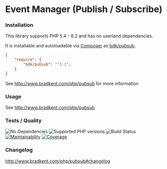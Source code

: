 Event Manager (Publish / Subscribe)
===============

### Installation
This library supports PHP 5.4 - 8.2 and has no userland dependencies.

It is installable and autoloadable via [Composer](https://getcomposer.org/) as [bdk/pubsub](https://packagist.org/packages/bdk/pubsub).

```json
{
    "require": {
        "bdk/pubsub": "^3.1",
    }
}
```

See http://www.bradkent.com/php/pubsub for more information

### Usage

See http://www.bradkent.com/php/pubsub

### Tests / Quality
![No Dependencies](https://img.shields.io/badge/dependencies-none-333333.svg)
![Supported PHP versions](https://img.shields.io/static/v1?label=PHP&message=5.4%20-%208.2&color=blue)
![Build Status](https://img.shields.io/github/actions/workflow/status/bkdotcom/PubSub/phpunit.yml.svg?logo=github)
[![Maintainability](https://img.shields.io/codeclimate/maintainability/bkdotcom/PubSub.svg?logo=codeclimate)](https://codeclimate.com/github/bkdotcom/PubSub)
[![Coverage](https://img.shields.io/codeclimate/coverage-letter/bkdotcom/PubSub?logo=codeclimate)](https://codeclimate.com/github/bkdotcom/PubSub)

### Changelog
http://www.bradkent.com/php/pubsub#changelog

